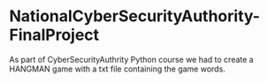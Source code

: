 # NationalCyberSecurityAuthority-FinalProject

As part of CyberSecurityAuthrity Python course we had to create a HANGMAN game with a txt file containing the game words.
